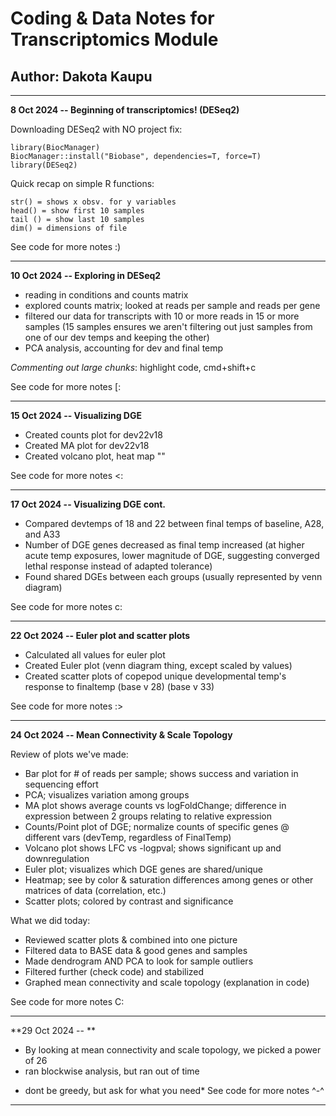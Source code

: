# Coding & Data Notes for Transcriptomics Module

## Author: Dakota Kaupu

------------------------------------------------------------------------

**8 Oct 2024 -- Beginning of transcriptomics! (DESeq2)**

Downloading DESeq2 with NO project fix:

```         
library(BiocManager)
BiocManager::install("Biobase", dependencies=T, force=T)
library(DESeq2)
```

Quick recap on simple R functions:

```         
str() = shows x obsv. for y variables
head() = show first 10 samples
tail () = show last 10 samples
dim() = dimensions of file
```

See code for more notes :)

------------------------------------------------------------------------

**10 Oct 2024 -- Exploring in DESeq2**

-   reading in conditions and counts matrix
-   explored counts matrix; looked at reads per sample and reads per gene
-   filtered our data for transcripts with 10 or more reads in 15 or more samples (15 samples ensures we aren't filtering out just samples from one of our dev temps and keeping the other)
-   PCA analysis, accounting for dev and final temp

*Commenting out large chunks*: highlight code, cmd+shift+c

See code for more notes [:

------------------------------------------------------------------------

**15 Oct 2024 -- Visualizing DGE**

-   Created counts plot for dev22v18
-   Created MA plot for dev22v18
-   Created volcano plot, heat map ""

See code for more notes \<:

------------------------------------------------------------------------

**17 Oct 2024 -- Visualizing DGE cont.**

-   Compared devtemps of 18 and 22 between final temps of baseline, A28, and A33
-   Number of DGE genes decreased as final temp increased (at higher acute temp exposures, lower magnitude of DGE, suggesting converged lethal response instead of adapted tolerance)
-   Found shared DGEs between each groups (usually represented by venn diagram)

See code for more notes c:

------------------------------------------------------------------------

**22 Oct 2024 -- Euler plot and scatter plots**

-   Calculated all values for euler plot
-   Created Euler plot (venn diagram thing, except scaled by values)
-   Created scatter plots of copepod unique developmental temp's response to finaltemp (base v 28) (base v 33)

See code for more notes :\>

------------------------------------------------------------------------

**24 Oct 2024 -- Mean Connectivity & Scale Topology**

Review of plots we've made:

-   Bar plot for \# of reads per sample; shows success and variation in sequencing effort
-   PCA; visualizes variation among groups
-   MA plot shows average counts vs logFoldChange; difference in expression between 2 groups relating to relative expression
-   Counts/Point plot of DGE; normalize counts of specific genes \@ different vars (devTemp, regardless of FinalTemp)
-   Volcano plot shows LFC vs -logpval; shows significant up and downregulation
-   Euler plot; visualizes which DGE genes are shared/unique
-   Heatmap; see by color & saturation differences among genes or other matrices of data (correlation, etc.)
-   Scatter plots;  colored by contrast and significance

What we did today:

-   Reviewed scatter plots & combined into one picture
-   Filtered data to BASE data & good genes and samples
-   Made dendrogram AND PCA to look for sample outliers
-   Filtered further (check code) and stabilized
-   Graphed mean connectivity and scale topology (explanation in code)


See code for more notes C:

------------------------------------------------------------------------

**29 Oct 2024 -- **

- By looking at mean connectivity and scale topology, we picked a power of 26
- ran blockwise analysis, but ran out of time

* dont be greedy, but ask for what you need*
See code for more notes ^-^

------------------------------------------------------------------------

